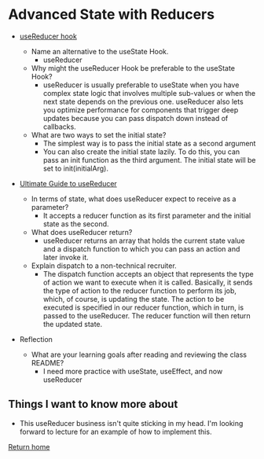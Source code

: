 # Advanced State with Reducers

- [useReducer hook](https://reactjs.org/docs/hooks-reference.html#usereducer)

  - Name an alternative to the useState Hook.
    - useReducer
  - Why might the useReducer Hook be preferable to the useState Hook?
    - useReducer is usually preferable to useState when you have complex state logic that involves multiple sub-values or when the next state depends on the previous one. useReducer also lets you optimize performance for components that trigger deep updates because you can pass dispatch down instead of callbacks.
  - What are two ways to set the initial state?
    - The simplest way is to pass the initial state as a second argument
    - You can also create the initial state lazily. To do this, you can pass an init function as the third argument. The initial state will be set to init(initialArg).

- [Ultimate Guide to useReducer](https://blog.logrocket.com/react-usereducer-hook-ultimate-guide/)

  - In terms of state, what does useReducer expect to receive as a parameter?
    - It accepts a reducer function as its first parameter and the initial state as the second.
  - What does useReducer return?
    - useReducer returns an array that holds the current state value and a dispatch function to which you can pass an action and later invoke it.
  - Explain dispatch to a non-technical recruiter.
    - The dispatch function accepts an object that represents the type of action we want to execute when it is called. Basically, it sends the type of action to the reducer function to perform its job, which, of course, is updating the state. The action to be executed is specified in our reducer function, which in turn, is passed to the useReducer. The reducer function will then return the updated state.

- Reflection

  - What are your learning goals after reading and reviewing the class README?
    - I need more practice with useState, useEffect, and now useReducer

## Things I want to know more about

- This useReducer business isn't quite sticking in my head. I'm looking forward to lecture for an example of how to implement this.

[Return home](https://khofstetter94.github.io/reading-notes/)
